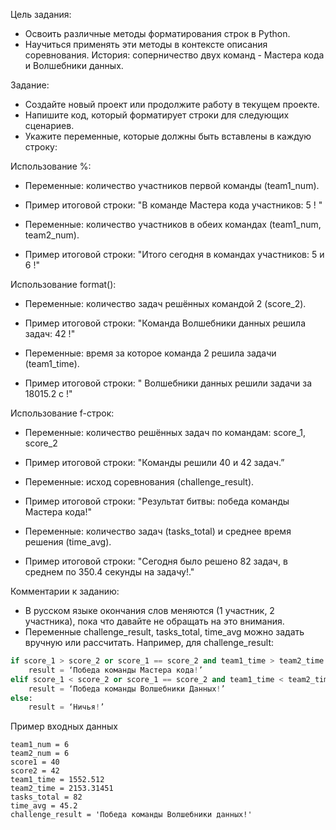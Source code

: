 Цель задания:

* Освоить различные методы форматирования строк в Python.
* Научиться применять эти методы в контексте описания соревнования. История: соперничество двух команд - Мастера кода и Волшебники данных.

Задание:
* Создайте новый проект или продолжите работу в текущем проекте.
* Напишите код, который форматирует строки для следующих сценариев.
* Укажите переменные, которые должны быть вставлены в каждую строку:

Использование %:

- Переменные: количество участников первой команды (team1_num).
- Пример итоговой строки: "В команде Мастера кода участников: 5 ! "

- Переменные: количество участников в обеих командах (team1_num, team2_num).
- Пример итоговой строки: "Итого сегодня в командах участников: 5 и 6 !"

Использование format():
- Переменные: количество задач решённых командой 2 (score_2).
- Пример итоговой строки: "Команда Волшебники данных решила задач: 42 !"

- Переменные: время за которое команда 2 решила задачи (team1_time).
- Пример итоговой строки: " Волшебники данных решили задачи за 18015.2 с !"

Использование f-строк:
- Переменные: количество решённых задач по командам: score_1, score_2
- Пример итоговой строки: "Команды решили 40 и 42 задач.”

- Переменные: исход соревнования (challenge_result).
- Пример итоговой строки: "Результат битвы: победа команды Мастера кода!"

- Переменные: количество задач (tasks_total) и среднее время решения (time_avg).
- Пример итоговой строки: "Сегодня было решено 82 задач, в среднем по 350.4 секунды на задачу!."

Комментарии к заданию:
- В русском языке окончания слов меняются (1 участник, 2 участника), пока что давайте не обращать на это внимания.
- Переменные challenge_result, tasks_total, time_avg можно задать вручную или рассчитать. Например, для challenge_result:
```python
if score_1 > score_2 or score_1 == score_2 and team1_time > team2_time:
    result = ‘Победа команды Мастера кода!’
elif score_1 < score_2 or score_1 == score_2 and team1_time < team2_time:
    result = ‘Победа команды Волшебники Данных!’ 
else:
    result = ‘Ничья!’
```
Пример входных данных
```
team1_num = 6
team2_num = 6
score1 = 40
score2 = 42
team1_time = 1552.512
team2_time = 2153.31451
tasks_total = 82
time_avg = 45.2
challenge_result = 'Победа команды Волшебники данных!'
```